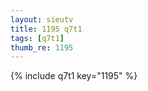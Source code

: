 ```yaml
--- 
layout: sieutv
title: 1195 q7t1
tags: [q7t1]
thumb_re: 1195
---
```

{% include q7t1 key="1195" %} 
